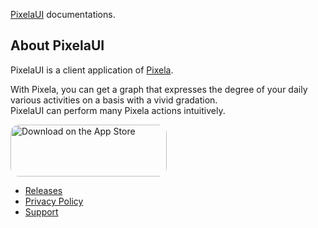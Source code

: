 [PixelaUI](https://apps.apple.com/us/app/pixelaui/id1495611090) documentations.

## About PixelaUI

PixelaUI is a client application of [Pixela](https://pixe.la).  

With Pixela, you can get a graph that expresses the degree of your daily various activities on a basis with a vivid gradation.  
PixelaUI can perform many Pixela actions intuitively.  

<a href="https://apps.apple.com/us/app/pixelaui/id1495611090?itsct=apps_box&amp;itscg=30200" style="display: inline-block; overflow: hidden; border-top-left-radius: 13px; border-top-right-radius: 13px; border-bottom-right-radius: 13px; border-bottom-left-radius: 13px; width: 250px; height: 83px;"><img src="https://tools.applemediaservices.com/api/badges/download-on-the-app-store/black/en-US?size=250x83&amp;releaseDate=1579651200&h=1e4303cda42322cbdb5308477b42baba" alt="Download on the App Store" style="border-top-left-radius: 13px; border-top-right-radius: 13px; border-bottom-right-radius: 13px; border-bottom-left-radius: 13px; width: 250px; height: 83px;"></a>

- [Releases](https://github.com/yutailang0119/PixelaUI-App/releases)
- [Privacy Policy](https://github.com/yutailang0119/PixelaUI-App/wiki/Privacy-Policy)
- [Support](https://github.com/yutailang0119/PixelaUI-App/wiki/Support)

